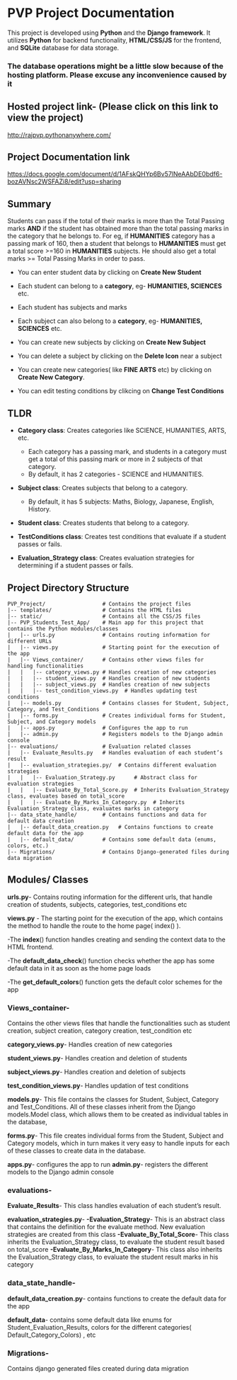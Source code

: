 # PVP Project Documentation

This project is developed using **Python** and the **Django framework**. It utilizes **Python** for backend functionality, **HTML/CSS/JS** for the frontend, and **SQLite** database for data storage.

### The database operations might be a little slow because of the hosting platform. Please excuse any inconvenience caused by it

## Hosted project link- (Please click on this link to view the project)
http://rajpvp.pythonanywhere.com/

## Project Documentation link
https://docs.google.com/document/d/1AFskQHYp6Bv57lNeAAbDE0bdf6-bozAVNsc2WSFAZi8/edit?usp=sharing

## Summary

  Students can pass if the total of their marks is more than the Total Passing marks **AND** if the student has obtained more than the total passing marks in the   category that he belongs to. 
  For eg, if **HUMANITIES** category has a passing mark of 160, then a student that belongs to **HUMANITIES** must get a total score >=160 in **HUMANITIES** subjects. He should also get a total marks >= Total Passing Marks in order to pass.
  
- You can enter student data by clicking on **Create New Student**
- Each student can belong to a **category**, eg- **HUMANITIES, SCIENCES** etc.
  
- Each student has subjects and marks
- Each subject can also belong to a **category**, eg- **HUMANITIES, SCIENCES** etc.

- You can create new subjects by clicking on **Create New Subject**
- You can delete a subject by clicking on the **Delete Icon** near a subject

- You can create new categories( like **FINE ARTS** etc) by clicking on **Create New Category**.
- You can edit testing conditions by clikcing on **Change Test Conditions**

## TLDR

- **Category class**: Creates categories like SCIENCE, HUMANITIES, ARTS, etc.
  - Each category has a passing mark, and students in a category must get a total of this passing mark or more in 2 subjects of that category.
  - By default, it has 2 categories - SCIENCE and HUMANITIES.

- **Subject class**: Creates subjects that belong to a category.
  - By default, it has 5 subjects: Maths, Biology, Japanese, English, History.

- **Student class**: Creates students that belong to a category.

- **TestConditions class**: Creates test conditions that evaluate if a student passes or fails.

- **Evaluation_Strategy class**: Creates evaluation strategies for determining if a student passes or fails.

## Project Directory Structure

```
PVP_Project/                  # Contains the project files
|-- templates/                # Contains the HTML files
|-- static/                   # Contains all the CSS/JS files
|-- PVP_Students_Test_App/    # Main app for this project that contains the Python modules/classes
|   |-- urls.py               # Contains routing information for different URLs
|   |-- views.py              # Starting point for the execution of the app
|   |-- Views_container/      # Contains other views files for handling functionalities
|   |   |-- category_views.py # Handles creation of new categories
|   |   |-- student_views.py  # Handles creation of new students
|   |   |-- subject_views.py  # Handles creation of new subjects
|   |   |-- test_condition_views.py  # Handles updating test conditions
|   |-- models.py             # Contains classes for Student, Subject, Category, and Test_Conditions
|   |-- forms.py              # Creates individual forms for Student, Subject, and Category models
|   |-- apps.py               # Configures the app to run
|   |-- admin.py              # Registers models to the Django admin console
|-- evaluations/              # Evaluation related classes
|   |-- Evaluate_Results.py   # Handles evaluation of each student’s result
|   |-- evaluation_strategies.py/  # Contains different evaluation strategies
|   |   |-- Evaluation_Strategy.py      # Abstract class for evaluation strategies
|   |   |-- Evaluate_By_Total_Score.py  # Inherits Evaluation_Strategy class, evaluates based on total_score
|   |   |-- Evaluate_By_Marks_In_Category.py  # Inherits Evaluation_Strategy class, evaluates marks in category
|-- data_state_handle/        # Contains functions and data for default data creation
|   |-- default_data_creation.py   # Contains functions to create default data for the app
|   |-- default_data/         # Contains some default data (enums, colors, etc.)
|-- Migrations/               # Contains Django-generated files during data migration
```

## Modules/ Classes

**urls.py**- Contains routing information for the different urls, that handle creation of students, subjects, categories, test_conditions etc

**views.py** - The starting point for the execution of the app, which contains the method to handle the route to the home page( index() ). 

-The **index**() function handles creating and sending the context data to the HTML   frontend.

-The **default_data_check**() function checks whether the app has some default data in it     as soon as the home page loads

-The **get_default_colors**() function gets the default color schemes for the app

### Views_container- 

Contains the other views files that handle the functionalities such as student creation, subject creation, category creation, test_condition etc

**category_views.py**- Handles creation of new categories

**student_views.py**- Handles creation and deletion of students

**subject_views.py**- Handles creation and deletion of subjects

**test_condition_views.py**- Handles updation of test conditions

**models.py**-  This file contains the classes for Student, Subject, Category and Test_Conditions. All of these classes inherit from the Django models.Model class, which allows them to be created as individual tables in the database,


**forms.py**- This file creates individual forms from the Student, Subject and Category models, which in turn makes it very easy to handle inputs for each of these classes to create data in the database. 

**apps.py**- configures the app to run
**admin.py**- registers the different models to the Django admin console


### evaluations-

**Evaluate_Results**- This class handles evaluation of each student’s result.

**evaluation_strategies.py**- 
**-Evaluation_Strategy**- This is an abstract class that contains the definition for the evaluate     method. New evaluation strategies are created from this class
**-Evaluate_By_Total_Score**- This class inherits the Evaluation_Strategy class, to evaluate the student result based on total_score
**-Evaluate_By_Marks_In_Category**- This class also inherits the Evaluation_Strategy class, to evaluate the student result marks in his category

### data_state_handle-

**default_data_creation.py**- contains functions to create the default data for the app

**default_data**- contains some default data like enums for Student_Evaluation_Results, colors for the different categories( Default_Category_Colors) , etc


### Migrations- 

Contains django generated files created during data migration

